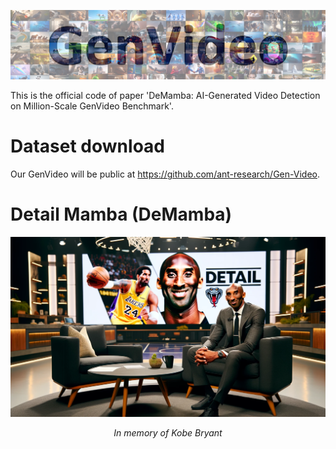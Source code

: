 ![](figs/tab_fig.jpg)

This is the official code of paper 'DeMamba: AI-Generated Video Detection on Million-Scale GenVideo Benchmark'.

# Dataset download
Our GenVideo will be public at https://github.com/ant-research/Gen-Video.

# Detail Mamba (DeMamba)

![](figs/logo.png)
<p align="center"><em>In memory of Kobe Bryant</em></p>

